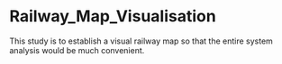 # Railway_Map_Visualisation
This study is to establish a visual railway map so that the entire system analysis would be much convenient.
